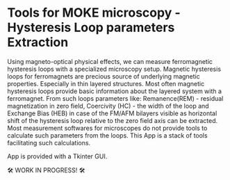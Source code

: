 # Tools for MOKE microscopy - Hysteresis Loop parameters Extraction

Using magneto-optical physical effects, we can measure ferromagnetic hysteresis loops with a specialized microscopy setup. Magnetic hysteresis loops for ferromagnets are precious source of underlying magnetic properties. Especially in thin layered structures. Most often magnetic hysteresis loops provide basic information about the layered system with a ferromagnet. From such loops parameters like: Remanence(REM) - residual magnetization in zero field, Coercivity (HC) - the width of the loop and Exchange Bias (HEB) in case of the FM/AFM bilayers visible as horizontal shift of the hysteresis loop relative to the zero field axis can be extracted. Most measurement softwares for microscopes do not provide tools to calculate such parameters from the loops. This App is a stack of tools facilitating such calculations. 

App is provided with a Tkinter GUI. 

:hammer_and_wrench: WORK IN PROGRESS! :hammer_and_wrench:
